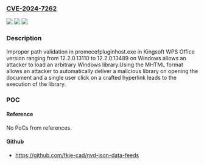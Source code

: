 ### [CVE-2024-7262](https://cve.mitre.org/cgi-bin/cvename.cgi?name=CVE-2024-7262)
![](https://img.shields.io/static/v1?label=Product&message=WPS%20Office&color=blue)
![](https://img.shields.io/static/v1?label=Version&message=n%2Fa&color=blue)
![](https://img.shields.io/static/v1?label=Vulnerability&message=CWE-22%3A%20Improper%20Limitation%20of%20a%20Pathname%20to%20a%20Restricted%20Directory&color=brighgreen)

### Description

Improper path validation in promecefpluginhost.exe in Kingsoft WPS Office version ranging from 12.2.0.13110 to 12.2.0.13489 on Windows allows an attacker to load an arbitrary Windows library.Using the MHTML format allows an attacker to automatically deliver a malicious library on opening the document and a single user click on a crafted hyperlink leads to the execution of the library.

### POC

#### Reference
No PoCs from references.

#### Github
- https://github.com/fkie-cad/nvd-json-data-feeds

